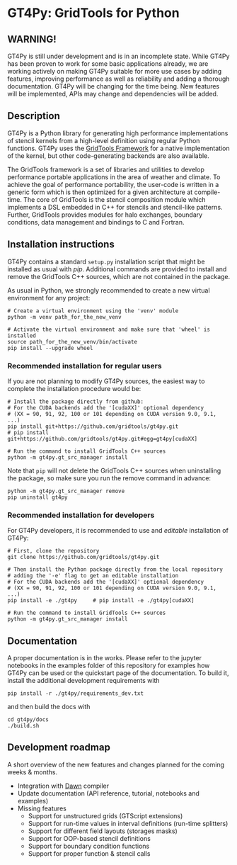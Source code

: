 GT4Py: GridTools for Python
===========================

WARNING!
--------

GT4Py is still under development and is in an incomplete state. While 
GT4Py has been proven to work for some basic applications already, we are
working actively on making GT4Py suitable for more use cases by adding 
features, improving performance as well as reliability and adding a thorough
documentation. GT4Py will be changing for the time being. New features will
be implemented, APIs may change and dependencies will be added.


Description
-----------

GT4Py is a Python library for generating high performance
implementations of stencil kernels from a high-level definition using
regular Python functions. GT4Py uses the [GridTools
Framework](https://github.com/GridTools/gridtools) for a native
implementation of the kernel, but other code-generating backends are
also available.

The GridTools framework is a set of libraries and utilities to develop
performance portable applications in the area of weather and climate. To
achieve the goal of performance portability, the user-code is written in
a generic form which is then optimized for a given architecture at
compile-time. The core of GridTools is the stencil composition module
which implements a DSL embedded in C++ for stencils and stencil-like
patterns. Further, GridTools provides modules for halo exchanges,
boundary conditions, data management and bindings to C and Fortran.


Installation instructions
-------------------------

GT4Py contains a standard `setup.py` installation script that might be
installed as usual with *pip*. Additional commands are provided to
install and remove the GridTools C++ sources, which are not
contained in the package. 

As usual in Python, we strongly recommended to create a new virtual environment for
any project:

    # Create a virtual environment using the 'venv' module
    python -m venv path_for_the_new_venv

    # Activate the virtual environment and make sure that 'wheel' is installed
    source path_for_the_new_venv/bin/activate
    pip install --upgrade wheel


### Recommended installation for regular users

If you are not planning to modify GT4Py sources, the easiest way to complete the installation
procedure would be:

    # Install the package directly from github:
    # For the CUDA backends add the '[cudaXX]' optional dependency 
    # (XX = 90, 91, 92, 100 or 101 depending on CUDA version 9.0, 9.1, ...)
    pip install git+https://github.com/gridtools/gt4py.git
    # pip install git+https://github.com/gridtools/gt4py.git#egg=gt4py[cudaXX]
    
    # Run the command to install GridTools C++ sources
    python -m gt4py.gt_src_manager install

Note that `pip` will not delete the GridTools C++ sources when
uninstalling the package, so make sure you run the remove command
in advance:

    python -m gt4py.gt_src_manager remove
    pip uninstall gt4py


### Recommended installation for developers

For GT4Py developers, it is recommended to use and _editable_ installation of GT4Py:

    # First, clone the repository
    git clone https://github.com/gridtools/gt4py.git
    
    # Then install the Python package directly from the local repository
    # adding the '-e' flag to get an editable installation
    # For the CUDA backends add the '[cudaXX]' optional dependency 
    # (XX = 90, 91, 92, 100 or 101 depending on CUDA version 9.0, 9.1, ...)
    pip install -e ./gt4py     # pip install -e ./gt4py[cudaXX]
    
    # Run the command to install GridTools C++ sources
    python -m gt4py.gt_src_manager install


Documentation
-------------

A proper documentation is in the works. Please refer to the jupyter notebooks
in the examples folder of this repository for examples how GT4Py can be
used or the quickstart page of the documentation.
To build it, install the additional development requirements with

    pip install -r ./gt4py/requirements_dev.txt

and then build the docs with

    cd gt4py/docs
    ./build.sh


Development roadmap
-------------------

A short overview of the new features and changes planned for the coming
weeks & months.


*  Integration with [Dawn](https://github.com/MeteoSwiss-APN/dawn)
    compiler
* Update documentation (API reference, tutorial, notebooks and examples)
* Missing features
    - Support for unstructured grids (GTScript extensions)
    - Support for run-time values in interval definitions (run-time splitters)
    - Support for different field layouts (storages masks)
    - Support for OOP-based stencil definitions
    - Support for boundary condition functions
    - Support for proper function & stencil calls



